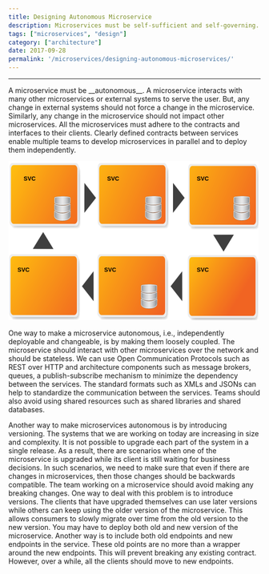 ```yaml
---
title: Designing Autonomous Microservice
description: Microservices must be self-sufficient and self-governing. Designing an autonomous microservices. The article discusses why and how to design self-sufficient and self-governing services
tags: ["microservices", "design"]
category: ["architecture"]
date: 2017-09-28
permalink: '/microservices/designing-autonomous-microservices/'
---
```

<hr>    
A microservice must be __autonomous__. A microservice interacts with many other microservices or external systems to serve the user. But, any change in external systems should not force a change in the microservice. Similarly, any change in the microservice should not impact other microservices. All the microservices must adhere to the contracts and interfaces to their clients. Clearly defined contracts between services enable multiple teams to develop microservices in parallel and to deploy them independently.

![Designing Observable Microservice](https://raw.githubusercontent.com/Gaur4vGaur/traveller/master/images/microservices/2017-09-28-designing-autonomous-microservices.png)

One way to make a microservice autonomous, i.e., independently deployable and changeable, is by making them loosely coupled. The microservice should interact with other microservices over the network and should be stateless. We can use Open Communication Protocols such as REST over HTTP and architecture components such as message brokers, queues, a publish-subscribe mechanism to minimize the dependency between the services. The standard formats such as XMLs and JSONs can help to standardize the communication between the services. Teams should also avoid using shared resources such as shared libraries and shared databases.

Another way to make microservices autonomous is by introducing versioning. The systems that we are working on today are increasing in size and complexity. It is not possible to upgrade each part of the system in a single release. As a result, there are scenarios when one of the microservice is upgraded while its client is still waiting for business decisions. In such scenarios, we need to make sure that even if there are changes in microservices, then those changes should be backwards compatible. The team working on a microservice should avoid making any breaking changes. One way to deal with this problem is to introduce versions. The clients that have upgraded themselves can use later versions while others can keep using the older version of the microservice. This allows consumers to slowly migrate over time from the old version to the new version. You may have to deploy both old and new version of the microservice. Another way is to include both old endpoints and new endpoints in the service. These old points are no more than a wrapper around the new endpoints. This will prevent breaking any existing contract. However, over a while, all the clients should move to new endpoints.
